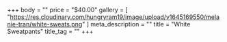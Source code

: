 +++
body = ""
price = "$40.00"
gallery = [
  "https://res.cloudinary.com/hungryram19/image/upload/v1645169550/melanie-tran/white-sweats.png"
]
meta_description = ""
title = "White Sweatpants"
title_tag = ""
+++
